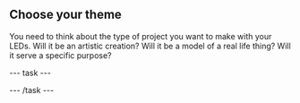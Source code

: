 ## Choose your theme

You need to think about the type of project you want to make with your LEDs. Will it be an artistic creation? Will it be a model of a real life thing? Will it serve a specific purpose?

--- task ---



--- /task ---
